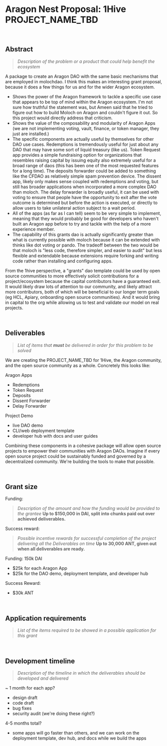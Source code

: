 # Aragon Nest Proposal: 1Hive PROJECT_NAME_TBD

<br>

## Abstract

> _Description of the problem or a product that could help benefit the ecosystem_

A package to create an Aragon DAO with the same basic mechanisms that are employed in molochdao. I think this makes an interesting grant proposal, because it does a few things for us and for the wider Aragon ecosystem.
- Shows the power of the Aragon framework to tackle a specific use case that appears to be top of mind within the Aragon ecosystem. I'm not sure how truthful the statement was, but Ameen said that he tried to figure out how to build Moloch on Aragon and couldn't figure it out. So this project would directly address that criticism.
- Shows the value of the composability and modularity of Aragon Apps (we are not implementing voting, vault, finance, or token manager, they just are installed.)
- The specific components are actually useful by themselves for other DAO use cases. Redemptions is tremendously useful for just about any DAO that may have some sort of liquid treasury (like us). Token Request app provides a simple fundraising option for organizations that resembles raising capital by issuing equity also extremely useful for a broad range of daos (this has been one of the most requested features for a long time). The deposits forwarder could be added to something like the CFDAO as relatively simple spam prevention device. The dissent app, likely only makes sense coupled with redemptions and voting, but still has broader applications when incorporated a more complex DAO than moloch. The delay forwarder is broadly useful, it can be used with voting to ensure that people have the opportunity to exit after the vote outcome is determined but before the action is executed, or directly to allow users to take unilateral action subject to a wait period.
- All of the apps (as far as I can tell) seem to be very simple to implement, meaning that they would probably be good for developers who haven't built an Aragon app before to try and tackle with the help of a more experience member.
- The capability of this grants dao is actually significantly greater than what is currently possible with moloch because it can be extended with thinks like dot voting or pando. The tradeoff between the two would be that moloch is "less code, therefore simpler, and easier to audit" but less flexible and extendable because extensions require forking and writing code rather than installing and configuring apps.

From the 1hive perspective, a "grants" dao template could be used by open source communities to more effectively solicit contributions for a project/ecosystem because the capital contributors have a guaranteed exit. It would likely draw lots of attention to our community, and likely attract more contributors, both of which will be beneficial to our longer term goals (eg HCL, Apiary, onboarding open source communities). And it would bring in capital to the org while allowing us to test and validate our model on real projects.

<br>

## Deliverables

> _List of items that **must** be delivered in order for this problem to be solved_

We are creating the PROJECT_NAME_TBD for 1Hive, the Aragon community, and the open source community as a whole. Concretely this looks like:

Aragon Apps
- Redemptions
- Token Request
- Deposits 
- Dissent Forwarder
- Delay Forwarder

Project Demo
- live DAO demo
- CLI/web deployment template
- developer hub with docs and user guides

Combining these components in a cohesive package will allow open source projects to empower their communities with Aragon DAOs. Imagine if every open source project could be sustainably funded and governed by a decentralized community. We're building the tools to make that possible.

<br>

## Grant size

Funding:
> _Description of the amount and how the funding would be provided to the grantee_
> **Up to $150,000 in DAI, split into chunks paid out over achieved deliverables.**

Success reward:
> _Possible incentive rewards for successful completion of the project delivering all the Deliverables on time_
> **Up to 30,000 ANT, given out when all deliverables are ready.**

Funding: 150k DAI
- $25k for each Aragon App
- $25k for the DAO demo, deployment template, and developer hub

Success Reward:
- $30k ANT

<br>

## Application requirements
> _List of the items required to be showed in a possible application for this grant_

<br>

## Development timeline
> _Description of the timeline in which the deliverables should be developed and delivered_

~ 1 month for each app?
- design draft
- code draft
- bug fixes
- security audit (we're doing these right?)

4-5 months total?
- some apps will go faster than others, and we can work on the deployment template, dev hub, and docs while we build the apps

<br>


